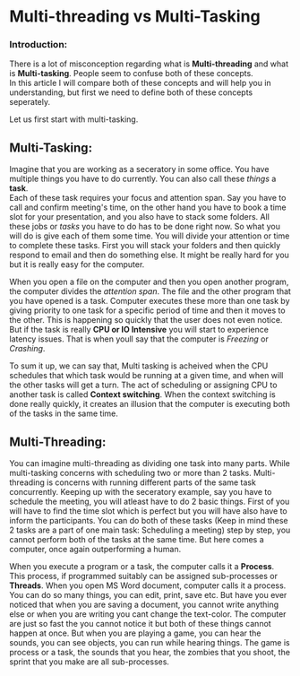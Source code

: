 # Multi-threading vs Multi-Tasking

### Introduction:

There is a lot of misconception regarding what is **Multi-threading** and what is **Multi-tasking**. People seem to confuse both of these concepts.  
In this article I will compare both of these concepts and will help you in understanding, but first we need to define both of these concepts seperately.  

Let us first start with multi-tasking.

## Multi-Tasking:

Imagine that you are working as a seceratory in some office. You have multiple things you have to do currently. You can also call these *things* a **task**.  
Each of these task requires your focus and attention span. Say you have to call and confirm meeting's time, on the other hand you have to book a time slot for your presentation, and you also have to stack some folders. All these jobs or *tasks* you have to do has to be done right now. So what you will do is give each of them some time. You will divide your attention or time to complete these tasks. First you will stack your folders and then quickly respond to email and then do something else. It might be really hard for you but it is really easy for the computer.

When you open a file on the computer and then you open another program, the computer divides the *attention span*. The file and the other program that you have opened is a task. Computer executes these more than one task by giving priority to one task for a specific period of time and then it moves to the other. This is happening so quickly that the user does not even notice. But if the task is really **CPU or IO Intensive** you will start to experience latency issues. That is when youll say that the computer is *Freezing* or *Crashing*.

To sum it up, we can say that, Multi tasking is acheived when the CPU schedules that which task would be running at a given time, and when will the other tasks will get a turn. The act of scheduling or assigning CPU to another task is called **Context switching**. When the context switching is done really quickly, it creates an illusion that the computer is executing both of the tasks in the same time.

## Multi-Threading:

You can imagine multi-threading as dividing one task into many parts. While multi-tasking concerns with scheduling two or more than 2 tasks. Multi-threading is concerns with running different parts of the same task concurrently. Keeping up with the seceratory example, say you have to schedule the meeting, you will atleast have to do 2 basic things. First of you will have to find the time slot which is perfect but you will have also have to inform the participants. You can do both of these tasks (Keep in mind these 2 tasks are a part of one main task: Scheduling a meeting) step by step, you cannot perform both of the tasks at the same time. But here comes a computer, once again outperforming a human.

When you execute a program or a task, the computer calls it a **Process**. This process, if programmed suitably can be assigned sub-processes or **Threads**. When you open MS Word document, computer calls it a process. You can do so many things, you can edit, print, save etc. But have you ever noticed that when you are saving a document, you cannot write anything else or when you are writing you cant change the text-color. The computer are just so fast the you cannot notice it but both of these things cannot happen at once. But when you are playing a game, you can hear the sounds, you can see objects, you can run while hearing things. The game is process or a task, the sounds that you hear, the zombies that you shoot, the sprint that you make are all sub-processes.